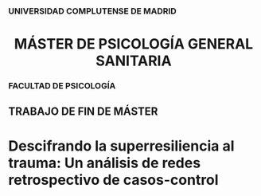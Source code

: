 ### UNIVERSIDAD COMPLUTENSE DE MADRID

# <center> MÁSTER DE PSICOLOGÍA GENERAL SANITARIA </center>

### FACULTAD DE PSICOLOGÍA

## TRABAJO DE FIN DE MÁSTER

# Descifrando la superresiliencia al trauma: Un análisis de redes retrospectivo de casos-control
